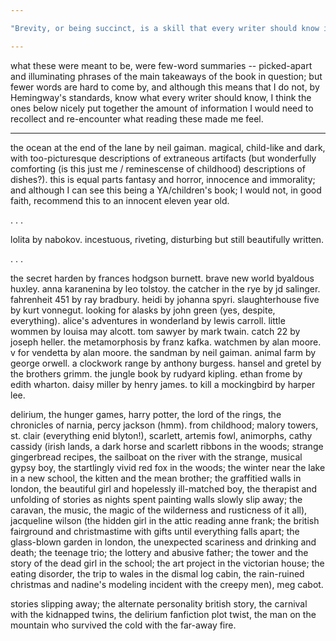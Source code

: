 ```yaml
---

"Brevity, or being succinct, is a skill that every writer should know is really important. Too many words should not be used." - Hemingway

---
```


what these were meant to be, were few-word summaries -- picked-apart and illuminating phrases of the main takeaways of the book in question; but fewer words are hard to come by, and although this means that I do not, by Hemingway's standards, know what every writer should know, I think the ones below nicely put together the amount of information I would need to recollect and re-encounter what reading these made me feel.

---

the ocean at the end of the lane by neil gaiman. magical, child-like and dark, with too-picturesque descriptions of extraneous artifacts (but wonderfully comforting (is this just me / reminescense of childhood) descriptions of dishes?). this is equal parts fantasy and horror, innocence and immorality; and although I can see this being a YA/children's book; I would not, in good faith, recommend this to an innocent eleven year old.   

. 
. 
. 

lolita by nabokov. incestuous, riveting, disturbing but still beautifully written.  

. 
. 
. 

the secret harden by frances hodgson burnett. brave new world byaldous huxley. anna karanenina by leo tolstoy. the catcher in the rye by jd salinger. fahrenheit 451 by ray bradbury. heidi by johanna spyri. slaughterhouse five by kurt vonnegut. looking for alasks by john green (yes, despite, everything). alice's adventures in wonderland by lewis carroll. little wommen by louisa may alcott. tom sawyer by mark twain. catch 22 by joseph heller. the metamorphosis by franz kafka. watchmen by alan moore. v for vendetta by alan moore. the sandman by neil gaiman. animal farm by george orwell. a clockwork range by anthony burgess. hansel and gretel by the brothers grimm. the jungle book by rudyard kipling. ethan frome by edith wharton. daisy miller by henry james. to kill a mockingbird by harper lee. 

delirium, the hunger games, harry potter, the lord of the rings, the chronicles of narnia, percy jackson (hmm). from childhood; malory towers, st. clair (everything enid blyton!), scarlett, artemis fowl, animorphs,  cathy cassidy (irish lands, a dark horse and scarlett ribbons in the woods; strange gingerbread recipes, the sailboat on the river with the strange, musical gypsy boy, the startlingly vivid red fox in the woods; the winter near the lake in a new school, the kitten and the mean brother; the graffitied walls in london, the beautiful girl and hopelessly ill-matched boy, the therapist and unfolding of stories as nights spent painting walls slowly slip away; the caravan, the music, the magic of the wilderness and rusticness of it all), jacqueline wilson (the hidden girl in the attic reading anne frank; the british fairground and christmastime with gifts until everything falls apart; the glass-blown garden in london, the unexpected scariness and drinking and death; the teenage trio; the lottery and abusive father; the tower and the story of the dead girl in the school; the art project in the victorian house; the eating disorder, the trip to wales in the dismal log cabin, the rain-ruined christmas and nadine's modeling incident with the creepy men), meg cabot.

stories slipping away; the alternate personality british story, the carnival with the kidnapped twins, the delirium fanfiction plot twist, the man on the mountain who survived the cold with the far-away fire.

